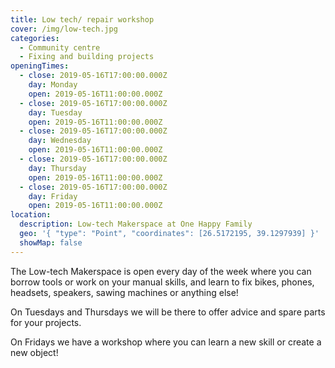 ```yaml
---
title: Low tech/ repair workshop
cover: /img/low-tech.jpg
categories:
  - Community centre
  - Fixing and building projects
openingTimes:
  - close: 2019-05-16T17:00:00.000Z
    day: Monday
    open: 2019-05-16T11:00:00.000Z
  - close: 2019-05-16T17:00:00.000Z
    day: Tuesday
    open: 2019-05-16T11:00:00.000Z
  - close: 2019-05-16T17:00:00.000Z
    day: Wednesday
    open: 2019-05-16T11:00:00.000Z
  - close: 2019-05-16T17:00:00.000Z
    day: Thursday
    open: 2019-05-16T11:00:00.000Z
  - close: 2019-05-16T17:00:00.000Z
    day: Friday
    open: 2019-05-16T11:00:00.000Z
location:
  description: Low-tech Makerspace at One Happy Family
  geo: '{ "type": "Point", "coordinates": [26.5172195, 39.1297939] }'
  showMap: false
---
```

The Low-tech Makerspace is open every day of the week where you can borrow tools or work on your manual skills, and learn to fix bikes, phones, headsets, speakers, sawing machines or anything else! 

On Tuesdays and Thursdays we will be there to offer advice and spare parts for your projects.

On Fridays we have a workshop where you can learn a new skill or create a new object!
